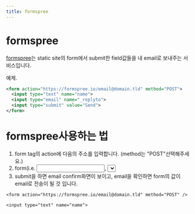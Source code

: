 ```yaml
---
title: formspree
---
```


# formspree
[formspree](https://formspree.io/)는 static site의 form에서 submit한 field값들을 내 email로 보내주는 서비스입니다.

예제.
```xml
<form action="https://formspree.io/email@domain.tld" method="POST">
  <input type="text" name="name">
  <input type="email" name="_replyto">
  <input type="submit" value="Send">
</form>
```

# formspree사용하는 법

1. form tag의 action에 다음의 주소를 입력합니다. (method는 "POST"선택해주세요.)
2. form(i.e. <input>, <select>, <textare>)에 name attribut를 추가합니다.
3. submit을 하면 email confirm화면이 보이고, email을 확인하면 form의 값이 email로 전송이 될 것 입니다.





```
<form action="https://formspree.io/email@domain.tld" method="POST" />
```



```
<input type="text" name="name">
```
